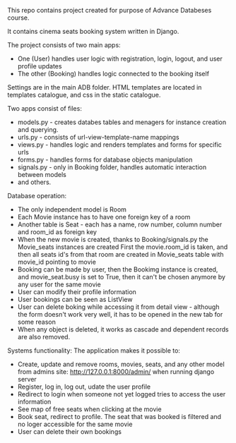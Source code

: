 This repo contains project created for purpose of Advance Databeses course.

It contains cinema seats booking system written in Django.

The project consists of two main apps:
- One (User) handles user logic with registration, login, logout, and user profile updates
- The other (Booking) handles logic connected to the booking itself

Settings are in the main ADB folder.
HTML templates are located in templates catalogue, and css in the static catalogue.

Two apps consist of files:
- models.py - creates databes tables and menagers for instance creation and querying.
- urls.py - consists of url-view-template-name mappings
- views.py - handles logic and renders templates and forms for specific urls
- forms.py - handles forms for database objects manipulation
- signals.py - only in Booking folder, handles automatic interaction between models
- and others.

Database operation:
- The only independent model is Room
- Each Movie instance has to have one foreign key of a room
- Another table is Seat - each has a name, row number, column number and room_id as foreign key
- When the new movie is created, thanks to Booking/signals.py the Movie_seats instances are created
  First the movie.room_id is taken, and then all seats id's from that room are created in Movie_seats table with movie_id pointing to movie
- Booking can be made by user, then the Bookimg instance is created, and movie_seat.busy is set to True,
  then it can't be chosen anymore by any user for the same movie
- User can modify their profile information
- User bookings can be seen as ListView
- User can delete boking while accessing it from detail view - although the form doesn't work very well, it has to be opened in the new tab for some reason
- When any object is deleted, it works as cascade and dependent records are also removed.

Systems functionality:
The application makes it possible to:
- Create, update and remove rooms, movies, seats, and any other model from admins site: http://127.0.0.1:8000/admin/ when running django server
- Register, log in, log out, udate the user profile
- Redirect to login when someone not yet logged tries to access the user information
- See map of free seats when clicking at the movie
- Book seat, redirect to profile. The seat that was booked is filtered and no loger accessible for the same movie
- User can delete their own bookings
